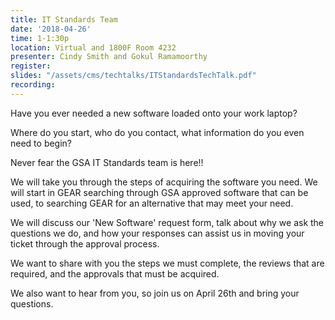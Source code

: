 ```yaml
---
title: IT Standards Team
date: '2018-04-26'
time: 1-1:30p
location: Virtual and 1800F Room 4232
presenter: Cindy Smith and Gokul Ramamoorthy
register:
slides: "/assets/cms/techtalks/ITStandardsTechTalk.pdf"
recording:
---
```


Have you ever needed a new software loaded onto your work laptop?

Where do you start, who do you contact, what information do you even need to begin?

Never fear the GSA IT Standards team is here!!

We will take you through the steps of acquiring the software you need.  We will start in GEAR searching through GSA approved software that can be used, to searching GEAR for an alternative that may meet your need.

We will discuss our 'New Software' request form, talk about why we ask the questions we do, and how your responses can assist us in moving your ticket through the approval process.

We want to share with you the steps we must complete, the reviews that are required, and the approvals that must be acquired.

We also want to hear from you, so join us on April 26th and bring your questions.
